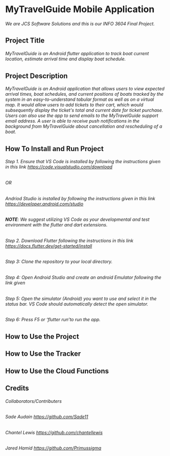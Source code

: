 # MyTravelGuide Mobile Application

###### We are JCS Software Solutions and this is our INFO 3604 Final Project.

## Project Title
###### MyTravelGuide is an Android flutter application to track boat current location, estimate arrival time and display boat schedule.

## Project Description
###### MyTravelGuide is an Android application that allows users to view expected arrival times, boat schedules, and current positions of boats tracked by the system in an easy-to-understand tabular format as well as on a virtual map. It would allow users to add tickets to their cart, which would subsequently display the ticket's total and current date for ticket purchase. Users can also use the app to send emails to the MyTravelGuide support email address. A user is able to receive push notifications in the background from MyTravelGuide about cancellation and rescheduling of a boat.


## How To Install and Run Project
###### Step 1. Ensure that VS Code is installed by following the instructions given in this link  https://code.visualstudio.com/download
######                         OR 
###### Andriod Studio is installed by following the instructions given in this link  https://developer.android.com/studio

###### **NOTE**: We suggest utilizing VS Code as your developmental and test environment with the flutter and dart extensions.

###### Step 2. Download Flutter following the instructions in this link https://docs.flutter.dev/get-started/install 

###### Step 3: Clone the repository to your local directory.

###### Step 4: Open Android Studio and create an android Emulator following the link given


###### Step 5: Open the simulator (Android) you want to use and select it in the status bar. VS Code should automatically detect the open simulator.

###### Step 6: Press F5 or ‘flutter run’to run the app.


## How to Use the Project

## How to Use the Tracker

## How to Use the Cloud Functions

## Credits
###### Collaborators/Contributers
###### Sade Audain https://github.com/Sade11
###### Chantel Lewis https://github.com/chantellewis
###### Jared Hamid https://github.com/Primussigma


